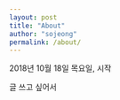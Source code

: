 ```yaml
---
layout: post
title: "About"
author: "sojeong"
permalink: /about/
---
```


2018년 10월 18일 목요일, 시작

글 쓰고 싶어서